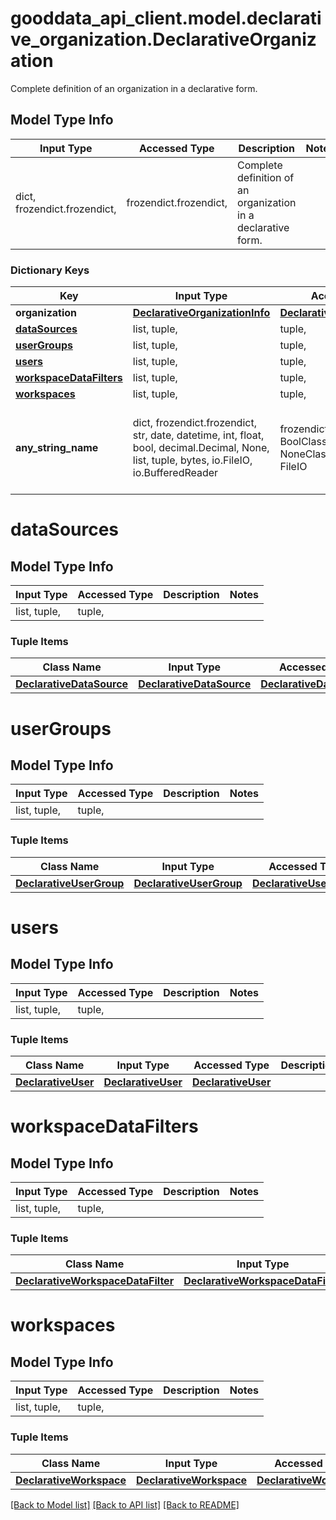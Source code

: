 # gooddata_api_client.model.declarative_organization.DeclarativeOrganization

Complete definition of an organization in a declarative form.

## Model Type Info
Input Type | Accessed Type | Description | Notes
------------ | ------------- | ------------- | -------------
dict, frozendict.frozendict,  | frozendict.frozendict,  | Complete definition of an organization in a declarative form. | 

### Dictionary Keys
Key | Input Type | Accessed Type | Description | Notes
------------ | ------------- | ------------- | ------------- | -------------
**organization** | [**DeclarativeOrganizationInfo**](DeclarativeOrganizationInfo.md) | [**DeclarativeOrganizationInfo**](DeclarativeOrganizationInfo.md) |  | 
**[dataSources](#dataSources)** | list, tuple,  | tuple,  |  | [optional] 
**[userGroups](#userGroups)** | list, tuple,  | tuple,  |  | [optional] 
**[users](#users)** | list, tuple,  | tuple,  |  | [optional] 
**[workspaceDataFilters](#workspaceDataFilters)** | list, tuple,  | tuple,  |  | [optional] 
**[workspaces](#workspaces)** | list, tuple,  | tuple,  |  | [optional] 
**any_string_name** | dict, frozendict.frozendict, str, date, datetime, int, float, bool, decimal.Decimal, None, list, tuple, bytes, io.FileIO, io.BufferedReader | frozendict.frozendict, str, BoolClass, decimal.Decimal, NoneClass, tuple, bytes, FileIO | any string name can be used but the value must be the correct type | [optional]

# dataSources

## Model Type Info
Input Type | Accessed Type | Description | Notes
------------ | ------------- | ------------- | -------------
list, tuple,  | tuple,  |  | 

### Tuple Items
Class Name | Input Type | Accessed Type | Description | Notes
------------- | ------------- | ------------- | ------------- | -------------
[**DeclarativeDataSource**](DeclarativeDataSource.md) | [**DeclarativeDataSource**](DeclarativeDataSource.md) | [**DeclarativeDataSource**](DeclarativeDataSource.md) |  | 

# userGroups

## Model Type Info
Input Type | Accessed Type | Description | Notes
------------ | ------------- | ------------- | -------------
list, tuple,  | tuple,  |  | 

### Tuple Items
Class Name | Input Type | Accessed Type | Description | Notes
------------- | ------------- | ------------- | ------------- | -------------
[**DeclarativeUserGroup**](DeclarativeUserGroup.md) | [**DeclarativeUserGroup**](DeclarativeUserGroup.md) | [**DeclarativeUserGroup**](DeclarativeUserGroup.md) |  | 

# users

## Model Type Info
Input Type | Accessed Type | Description | Notes
------------ | ------------- | ------------- | -------------
list, tuple,  | tuple,  |  | 

### Tuple Items
Class Name | Input Type | Accessed Type | Description | Notes
------------- | ------------- | ------------- | ------------- | -------------
[**DeclarativeUser**](DeclarativeUser.md) | [**DeclarativeUser**](DeclarativeUser.md) | [**DeclarativeUser**](DeclarativeUser.md) |  | 

# workspaceDataFilters

## Model Type Info
Input Type | Accessed Type | Description | Notes
------------ | ------------- | ------------- | -------------
list, tuple,  | tuple,  |  | 

### Tuple Items
Class Name | Input Type | Accessed Type | Description | Notes
------------- | ------------- | ------------- | ------------- | -------------
[**DeclarativeWorkspaceDataFilter**](DeclarativeWorkspaceDataFilter.md) | [**DeclarativeWorkspaceDataFilter**](DeclarativeWorkspaceDataFilter.md) | [**DeclarativeWorkspaceDataFilter**](DeclarativeWorkspaceDataFilter.md) |  | 

# workspaces

## Model Type Info
Input Type | Accessed Type | Description | Notes
------------ | ------------- | ------------- | -------------
list, tuple,  | tuple,  |  | 

### Tuple Items
Class Name | Input Type | Accessed Type | Description | Notes
------------- | ------------- | ------------- | ------------- | -------------
[**DeclarativeWorkspace**](DeclarativeWorkspace.md) | [**DeclarativeWorkspace**](DeclarativeWorkspace.md) | [**DeclarativeWorkspace**](DeclarativeWorkspace.md) |  | 

[[Back to Model list]](../../README.md#documentation-for-models) [[Back to API list]](../../README.md#documentation-for-api-endpoints) [[Back to README]](../../README.md)

